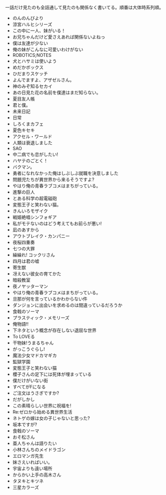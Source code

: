一話だけ見たのも全話通して見たのも関係なく書いてる。順番は大体時系列順。

- のんのんびより
- 涼宮ハルヒシリーズ
- この中に一人、妹がいる！
- お兄ちゃんだけど愛さえあれば関係ないよねっ
- 僕は友達が少ない
- 俺の妹がこんなに可愛いわけがない
- ROBOTICS;NOTES
- 犬とハサミは使いよう
- めだかボックス
- ひだまりスケッチ
- よんでますよ、アザゼルさん。
- 神のみぞ知るセカイ
- あの日見た花の名前を僕達はまだ知らない。
- 夏目友人帳
- 君と僕。
- 未来日記
- 日常
- しろくまカフェ
- 夏色キセキ
- アクセル・ワールド
- 人類は衰退しました
- SAO
- 中二病でも恋がしたい!
- ハヤテのごとく！
- バクマン。
- 勇者になれなかった俺はしぶしぶ就職を決意しました
- 問題児たちが異世界から来るそうですよ?
- やはり俺の青春ラブコメはまちがっている。
- 進撃の巨人
- とある科学の超電磁砲
- 変態王子と笑わない猫。
- きんいろモザイク
- 戦姫絶唱シンフォギア
- 私がモテないのはどう考えてもお前らが悪い!
- 凪のあすから
- アウトブレイク・カンパニー
- 夜桜四重奏
- 七つの大罪
- 繰繰れ! コックリさん
- 四月は君の嘘
- 寄生獣
- 冴えない彼女の育てかた
-	暗殺教室
- 夜ノヤッターマン
- やはり俺の青春ラブコメはまちがっている。
- 旦那が何を言っているかわからない件
- ダンジョンに出会いを求めるのは間違っているだろうか
- 食戟のソーマ
- プラスティック・メモリーズ
- 俺物語!!
- 下ネタという概念が存在しない退屈な世界
- To LOVEる
- 干物妹!うまるちゃん
- がっこうぐらし!
- 魔法少女マドカマギカ
- 監獄学園
- 変態王子と笑わない猫
- 櫻子さんの足下には死体が埋まっている
- 僕だけがいない街
- すべてがFになる
- ご注文はうさぎですか?
- だがしかし
- この素晴らしい世界に祝福を!
- Re:ゼロから始める異世界生活
- ネトゲの嫁は女の子じゃないと思った?
- 坂本ですが?
- 食戟のソーマ
- おそ松さん
- 亜人ちゃんは語りたい
- 小林さんちのメイドラゴン
- エロマンガ先生
- 妹さえいればいい。
- 宇宙よりも遠い場所
- からかい上手の高木さん
- タヌキとキツネ
- 三星カラーズ
